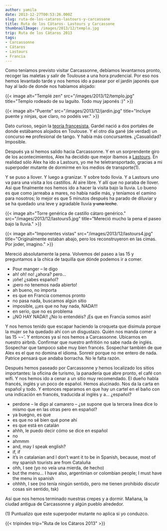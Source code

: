 ```yaml
---
author: yamila
date: 2013-12-27T00:53:26.000Z
slug: ruta-de-los-cataros-lastours-y-carcassone
title: Ruta de los Cátaros- Lastours y Carcassone
thumbnailImage: /images/2013/12/templo.jpg
trip: Ruta de los Cátaros 2013
tags:
- Carcassonne
- Cátaros
- Lastours
- Francia
---
```



Como teníamos previsto visitar Carcassonne, debíamos levantarnos pronto, recoger las maletas y salir de Toulouse a una hora prudencial. Por eso nos hemos levantado tarde y nos hemos ido a pasear por el jardín japonés que hay al lado de donde nos habíamos alojado:

{{< image alt="Templé zen" src="/images/2013/12/templo.jpg" title="Templo rodeado de su laguito. Todo muy japonés :)" >}}

{{< image alt="Puente" src="/images/2013/12/jardin.jpg" title="Incluye puente y ninjas, que claro, no podéis ver." >}}

Dato curioso, según la [teoría francesista](http://es.wikipedia.org/wiki/Carlos_Gardel#Teor.C3.ADa_francesista), Gardel nació a dos portales de donde estábamos alojados en Toulouse. Y el otro día gané (de verdad) un concurso <del>no</del> profesional de tango. Y había más concursante<del>s</del>. ¿Casualidad? Imposible.

Después ya sí hemos salido hacia Carcassonne. Y en un sorprendente giro de los acontecimientos, Alex ha decidido que mejor íbamos a [Lastours](https://www.google.com/search?q=lastours&safe=off&source=lnms&tbm=isch&sa=X&ei=cbK8UqX0OevZ0QXQvoCADw&ved=0CAkQ_AUoAQ&biw=1364&bih=642). En realidad sólo Alex ha ido a Lastours, yo me he teletransportado, gracias a mi superpoder mutante de dormirme en los medios de transporte(1).

Y se puso a llover. Y luego a granizar. Y sobre todo llovía. Y a Lastours uno va para una visita a los castillos. Al aire libre. Y allí que no paraba de llover. Así que finalmente nos hemos ido a hacer la visita bajo la lluvia. Lo bueno es que como jarreaba a mares, no había nadie más, y teníamos el camino para nosotros; lo mejor es que 5 minutos después ha parado de diluviar y se ha quedado una leve y agradable lluvia <del>y una leche</del>.

{{< image alt="Torre genérica de castillo cátaro genérico." src="/images/2013/12/lastours5.jpg" title="Mereció mucho la pena el paseo bajo la lluvia." >}}

{{< image alt="Imponentes vistas" src="/images/2013/12/lastours4.jpg" title="Originalmente estaban abajo, pero los reconstruyeron en las cimas. Por joder, imagino." >}}

Mereció absolutamente la pena. Volvemos del paseo a las 15 y preguntamos a la chica de taquilla que dónde podemos ir a comer.

- Pour manger – le digo
- ah! oh! no! ¿ahora? pero…
- ¡oñe! ¿sabes español?
- ¡pero no tenemos nada abierto!
- ah bueno, no importa
- es que en Francia comemos pronto
- no pasa nada, buscamos algún sitio
- imposible, ¡¡¡es que no hay nada, NADA!!!
- en serio, que no es problema
- ¡¡NO HAY NADA!! ¿No lo entendéis? ¡Es que en Francia somos asín!

Y nos hemos tenido que escapar haciendo la croqueta que disimula porque la mujer se ha quedado ahí con un disgustazo. Quién nos manda comer a las 15 ¬¬’. Y entonces ya sí nos hemos a Carcassonne. Ubicarnos en nuestro airbnb. Confirmar que nuestro anfritión no sabe nada de inglés. Sospechar que tampoco sabe muy bien francés. Sospechar también de que Alex es el que no domina el idioma. Sonreír porque no me entero de nada. Patrice pensará que andaba borracha. No le falta razón.

Después hemos paseado por Carcassonne y hemos localizado los sitios importantes: la oficina de turismo, la panadería que abre pronto, el café con wifi. Y nos hemos ido a cenar a un sitio muy recomendado. El dueño habla francés, inglés y un poco de español. Hemos alucinado. Nos da la carta en español y todo. Y entonces reparamos en que hay un cartel en el baño con una indicación en francés, traducida al inglés y a... ¿español?

- perdone – le digo al camarero – ¿se supone que la tercera línea dice lo mismo que en las otras pero en español?
- ya buegno, es que
- es que no sé bien qué pone ahí
- es que está en catalán
- ahhh, le puedo decir cómo se dice en español
- no
- ahmmm
- and, may I speak english?
- if, if
- it’s in catalanian and I don’t want it to be in Spanish, because, most of my spanish tourists are from Cataluña
- ohh, I see (yo no veía una mierda, de hecho)
- but the menu… I have also, argentinian or colombian people; I must have the menu in spanish
- ohhhh, I see (no tenía ningún sentido, pero me tienen prohibido discutir cosas sin sentido, tsk)

Así que nos hemos terminado nuestras crepes y a dormir. Mañana, la ciudad antigua de Carcassonne y algún pueblo alrededor.

(1) Puntualizo que este superpoder mutante no aplica si yo conduzco.

{{< tripindex trip="Ruta de los Cátaros 2013" >}}
